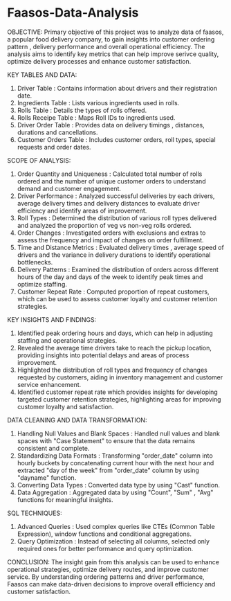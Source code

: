 # Faasos-Data-Analysis

OBJECTIVE: Primary objective of this project was to analyze data of faasos, a popular food delivery company, to gain insights into customer ordering pattern , delivery performance and overall operational efficiency. The analysis aims to identify key metrics that can help improve serivce quality, optimize delivery processes and enhance customer satisfaction.

KEY TABLES AND DATA:
1) Driver Table : Contains information about drivers and their registration date.
2) Ingredients Table : Lists various ingredients used in rolls.
3) Rolls Table : Details the types of rolls offered.
4) Rolls Receipe Table : Maps Roll IDs to ingredients used.
5) Driver Order Table : Provides data on delivery timings , distances, durations and cancellations.
6) Customer Orders Table : Includes customer orders, roll types, special requests and order dates.

SCOPE OF ANALYSIS:
1) Order Quantity and Uniqueness : Calculated total number of rolls ordered and the number of unique customer orders to understand demand and customer engagement.
2) Driver Performance : Analyzed successful deliveries by each drivers, average delivery times and delivery distances to evaluate driver efficiency and identify areas of improvement.
3) Roll Types : Determined the distribution of various roll types delivered and analyzed the proportion of veg vs non-veg rolls ordered.
4) Order Changes : Investigated orders with exclusions and extras to assess the frequency and impact of changes on order fulfillment.
5) Time and Distance Metrics : Evaluated delivery times , average speed of drivers and the variance in delivery durations to identify operational bottlenecks.
6) Delivery Patterns : Examined the distribution of orders across different hours of the day and days of the week to identify peak times and optimize staffing.
7) Customer Repeat Rate : Computed proportion of repeat customers, which can be used to assess customer loyalty and customer retention strategies.

KEY INSIGHTS AND FINDINGS:
1) Identified peak ordering hours and days, which can help in adjusting staffing and operational strategies.
2) Revealed the average time drivers take to reach the pickup location, providing insights into potential delays and areas of process improvement.
3) Highlighted the distribution of roll types and frequency of changes requested by customers, aiding in inventory management and customer service enhancement.
4) Identified customer repeat rate which provides insights for developing targeted customer retention strategies, highlighting areas for improving customer loyalty and satisfaction.

DATA CLEANING AND DATA TRANSFORMATION:
1) Handling Null Values and Blank Spaces : Handled null values and blank spaces with "Case Statement" to ensure that the data remains consistent and complete.
2) Standardizing Data Formats : Transforming "order_date" column into hourly buckets by concatenating current hour with the next hour and extracted "day of the week" from "order_date" column by using "dayname" function.
3) Converting Data Types : Converted data type by using "Cast" function.
4) Data Aggregation : Aggregated data by using "Count", "Sum" , "Avg" functions for meaningful insights.

SQL TECHNIQUES:
1) Advanced Queries : Used complex queries like CTEs (Common Table Expression), window functions and conditional aggregations.
2) Query Optimization : Instead of selecting all columns, selected only required ones for better performance and query optimization.

CONCLUSION: The insight gain from this analysis can be used to enhance operational strategies, optimize delivery routes, and improve customer service. By understanding ordering patterns and driver performance, Faasos can make data-driven decisions to improve overall efficiency and customer satisfaction.

